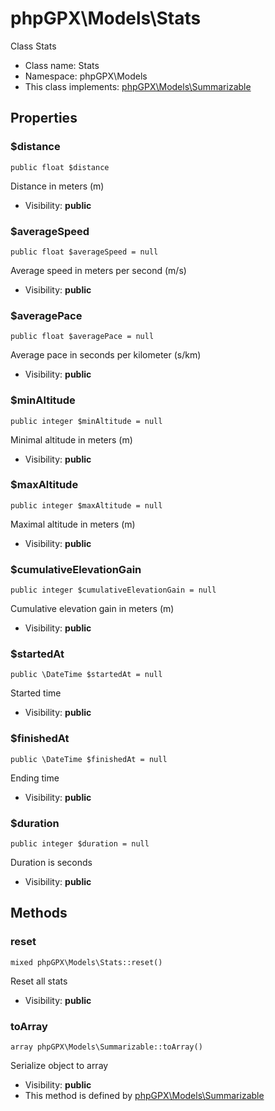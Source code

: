 phpGPX\Models\Stats
===============

Class Stats




* Class name: Stats
* Namespace: phpGPX\Models
* This class implements: [phpGPX\Models\Summarizable](phpGPX-Models-Summarizable.md)




Properties
----------


### $distance

    public float $distance

Distance in meters (m)



* Visibility: **public**


### $averageSpeed

    public float $averageSpeed = null

Average speed in meters per second (m/s)



* Visibility: **public**


### $averagePace

    public float $averagePace = null

Average pace in seconds per kilometer (s/km)



* Visibility: **public**


### $minAltitude

    public integer $minAltitude = null

Minimal altitude in meters (m)



* Visibility: **public**


### $maxAltitude

    public integer $maxAltitude = null

Maximal altitude in meters (m)



* Visibility: **public**


### $cumulativeElevationGain

    public integer $cumulativeElevationGain = null

Cumulative elevation gain in meters (m)



* Visibility: **public**


### $startedAt

    public \DateTime $startedAt = null

Started time



* Visibility: **public**


### $finishedAt

    public \DateTime $finishedAt = null

Ending time



* Visibility: **public**


### $duration

    public integer $duration = null

Duration is seconds



* Visibility: **public**


Methods
-------


### reset

    mixed phpGPX\Models\Stats::reset()

Reset all stats



* Visibility: **public**




### toArray

    array phpGPX\Models\Summarizable::toArray()

Serialize object to array



* Visibility: **public**
* This method is defined by [phpGPX\Models\Summarizable](phpGPX-Models-Summarizable.md)



